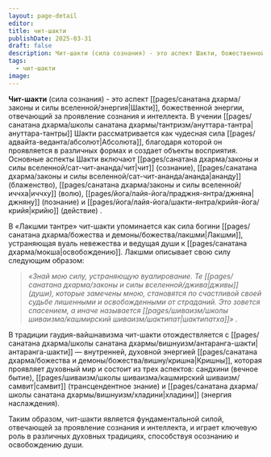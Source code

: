 ```yaml
---
layout: page-detail
editor: 
title: чит-шакти
publishDate: 2025-03-31
draft: false
description: Чит-шакти (сила сознания) - это аспект Шакти, божественной энергии, отвечающий за проявление сознания и интеллекта.
tags:
  - чит-шакти
image:
---
```

**Чит-шакти** (сила сознания) - это аспект [[pages/санатана дхарма/законы и силы вселенной/энергия|Шакти]], божественной энергии, отвечающий за проявление сознания и интеллекта. В учении [[pages/санатана дхарма/школы санатана дхармы/тантризм/ануттара-тантра|ануттара-тантры]] Шакти рассматривается как чудесная сила [[pages/адвайта-веданта/абсолют|Абсолюта]], благодаря которой он проявляется в различных формах и создает объекты восприятия. Основные аспекты Шакти включают [[pages/санатана дхарма/законы и силы вселенной/сат-чит-ананда/чит|чит]] (сознание), [[pages/санатана дхарма/законы и силы вселенной/сат-чит-ананда/ананда|ананду]] (блаженство), [[pages/санатана дхарма/законы и силы вселенной/иччха|иччху]] (волю), [[pages/йога/лайя-йога/праджня-янтра/джняна|джняну]] (познание) и [[pages/йога/лайя-йога/шакти-янтра/крийя-йога/крийя|крийю]] (действие) .​

В «Лакшми тантре» чит-шакти упоминается как сила богини [[pages/санатана дхарма/божества и демоны/божества/лакшми|Лакшми]], устраняющая вуаль невежества и ведущая души к [[pages/санатана дхарма/мокша|освобождению]]. Лакшми описывает свою силу следующим образом: 

>*«Знай мою силу, устраняющую вуалирование. Те [[pages/санатана дхарма/законы и силы вселенной/джива|дживы]] (души), которые замечены мною, становятся по счастливой своей судьбе лишенными и освобожденными от страданий. Это зовется спасением, а иначе называется [[pages/шиваизм/школы шиваизма/кашмирский шиваизм/шактипат|шактипатха]]» .​*

В традиции гаудия-вайшнавизма чит-шакти отождествляется с [[pages/санатана дхарма/школы санатана дхармы/вишнуизм/антаранга-шакти|антаранга-шакти]] — внутренней, духовной энергией [[pages/санатана дхарма/божества и демоны/божества/вишну/кришна|Кришны]], которая проявляет духовный мир и состоит из трех аспектов: сандхини (вечное бытие), [[pages/шиваизм/школы шиваизма/кашмирский шиваизм/самвит|самвит]] (трансцендентное знание) и [[pages/санатана дхарма/школы санатана дхармы/вишнуизм/хладини|хладини]] (энергия наслаждения).

Таким образом, чит-шакти является фундаментальной силой, отвечающей за проявление сознания и интеллекта, и играет ключевую роль в различных духовных традициях, способствуя осознанию и освобождению души.